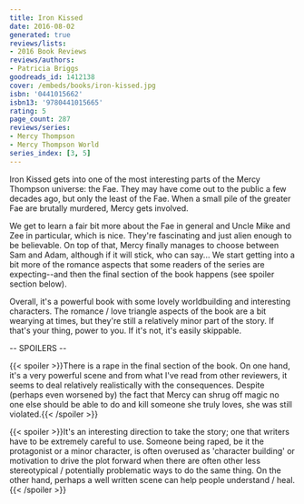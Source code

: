 ```yaml
---
title: Iron Kissed
date: 2016-08-02
generated: true
reviews/lists:
- 2016 Book Reviews
reviews/authors:
- Patricia Briggs
goodreads_id: 1412138
cover: /embeds/books/iron-kissed.jpg
isbn: '0441015662'
isbn13: '9780441015665'
rating: 5
page_count: 287
reviews/series:
- Mercy Thompson
- Mercy Thompson World
series_index: [3, 5]
---
```

Iron Kissed gets into one of the most interesting parts of the Mercy Thompson universe: the Fae. They may have come out to the public a few decades ago, but only the least of the Fae. When a small pile of the greater Fae are brutally murdered, Mercy gets involved.  

We get to learn a fair bit more about the Fae in general and Uncle Mike and Zee in particular, which is nice. They're fascinating and just alien enough to be believable. On top of that, Mercy finally manages to choose between Sam and Adam, although if it will stick, who can say... We start getting into a bit more of the romance aspects that some readers of the series are expecting--and then the final section of the book happens (see spoiler section below).  

<!--more-->

Overall, it's a powerful book with some lovely worldbuilding and interesting characters. The romance / love triangle aspects of the book are a bit wearying at times, but they're still a relatively minor part of the story. If that's your thing, power to you. If it's not, it's easily skippable.  

\-- SPOILERS --  

{{< spoiler >}}There is a rape in the final section of the book. On one hand, it's a very powerful scene and from what I've read from other reviewers, it seems to deal relatively realistically with the consequences. Despite (perhaps even worsened by) the fact that Mercy can shrug off magic no one else should be able to do and kill someone she truly loves, she was still violated.{{< /spoiler >}}  

{{< spoiler >}}It's an interesting direction to take the story; one that writers have to be extremely careful to use. Someone being raped, be it the protagonist or a minor character, is often overused as 'character building' or motivation to drive the plot forward when there are often other less stereotypical / potentially problematic ways to do the same thing. On the other hand, perhaps a well written scene can help people understand / heal.{{< /spoiler >}}